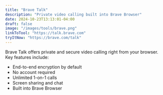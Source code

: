 ```yaml
---
title: "Brave Talk"
description: "Private video calling built into Brave Browser"
date: 2024-10-23T13:13:01-04:00
draft: false
image: "/images/tools/brave.png"
linkToTool: "https://talk.brave.com"
tryItNow: "https://brave.com/talk"
---
```

Brave Talk offers private and secure video calling right from your browser. Key features include:
- End-to-end encryption by default
- No account required
- Unlimited 1-on-1 calls
- Screen sharing and chat
- Built into Brave Browser
